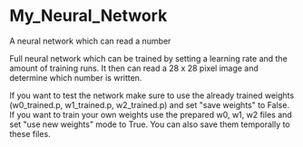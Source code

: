 # My_Neural_Network
A neural network which can read a number 

Full neural network which can be trained by setting a learning rate and the amount of training runs.
It then can read a 28 x 28 pixel image and determine which number is written.

If you want to test the network make sure to use the already trained weights 
(w0_trained.p, w1_trained.p, w2_trained.p) and set "save weights" to False.
If you want to train your own weights use the prepared w0, w1, w2 files and set "use new weights" mode to True.
You can also save them temporally to these files. 
